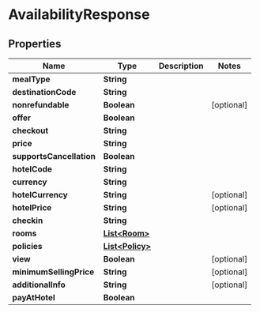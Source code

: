 
# AvailabilityResponse

## Properties
Name | Type | Description | Notes
------------ | ------------- | ------------- | -------------
**mealType** | **String** |  | 
**destinationCode** | **String** |  | 
**nonrefundable** | **Boolean** |  |  [optional]
**offer** | **Boolean** |  | 
**checkout** | **String** |  | 
**price** | **String** |  | 
**supportsCancellation** | **Boolean** |  | 
**hotelCode** | **String** |  | 
**currency** | **String** |  | 
**hotelCurrency** | **String** |  |  [optional]
**hotelPrice** | **String** |  |  [optional]
**checkin** | **String** |  | 
**rooms** | [**List&lt;Room&gt;**](Room.md) |  | 
**policies** | [**List&lt;Policy&gt;**](Policy.md) |  | 
**view** | **Boolean** |  |  [optional]
**minimumSellingPrice** | **String** |  |  [optional]
**additionalInfo** | **String** |  |  [optional]
**payAtHotel** | **Boolean** |  | 



